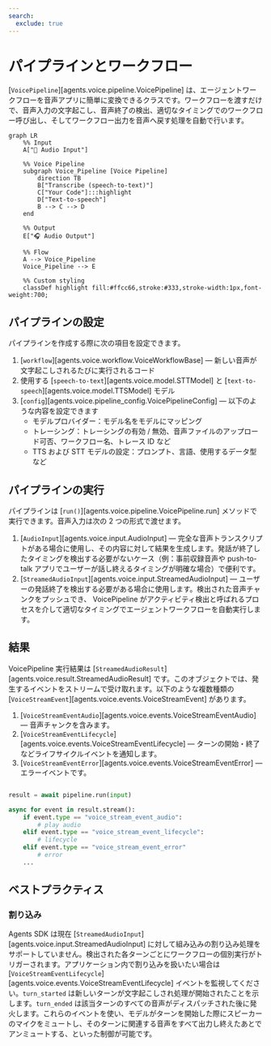 ```yaml
---
search:
  exclude: true
---
```

# パイプラインとワークフロー

[`VoicePipeline`][agents.voice.pipeline.VoicePipeline] は、エージェントワークフローを音声アプリに簡単に変換できるクラスです。ワークフローを渡すだけで、音声入力の文字起こし、音声終了の検出、適切なタイミングでのワークフロー呼び出し、そしてワークフロー出力を音声へ戻す処理を自動で行います。

```mermaid
graph LR
    %% Input
    A["🎤 Audio Input"]

    %% Voice Pipeline
    subgraph Voice_Pipeline [Voice Pipeline]
        direction TB
        B["Transcribe (speech-to-text)"]
        C["Your Code"]:::highlight
        D["Text-to-speech"]
        B --> C --> D
    end

    %% Output
    E["🎧 Audio Output"]

    %% Flow
    A --> Voice_Pipeline
    Voice_Pipeline --> E

    %% Custom styling
    classDef highlight fill:#ffcc66,stroke:#333,stroke-width:1px,font-weight:700;

```

## パイプラインの設定

パイプラインを作成する際に次の項目を設定できます。

1. [`workflow`][agents.voice.workflow.VoiceWorkflowBase] — 新しい音声が文字起こしされるたびに実行されるコード  
2. 使用する [`speech-to-text`][agents.voice.model.STTModel] と [`text-to-speech`][agents.voice.model.TTSModel] モデル  
3. [`config`][agents.voice.pipeline_config.VoicePipelineConfig] — 以下のような内容を設定できます  
    - モデルプロバイダー：モデル名をモデルにマッピング  
    - トレーシング：トレーシングの有効 / 無効、音声ファイルのアップロード可否、ワークフロー名、トレース ID など  
    - TTS および STT モデルの設定：プロンプト、言語、使用するデータ型 など

## パイプラインの実行

パイプラインは [`run()`][agents.voice.pipeline.VoicePipeline.run] メソッドで実行できます。音声入力は次の 2 つの形式で渡せます。

1. [`AudioInput`][agents.voice.input.AudioInput] — 完全な音声トランスクリプトがある場合に使用し、その内容に対して結果を生成します。発話が終了したタイミングを検出する必要がないケース（例：事前収録音声や push-to-talk アプリでユーザーが話し終えるタイミングが明確な場合）で便利です。  
2. [`StreamedAudioInput`][agents.voice.input.StreamedAudioInput] — ユーザーの発話終了を検出する必要がある場合に使用します。検出された音声チャンクをプッシュでき、 VoicePipeline がアクティビティ検出と呼ばれるプロセスを介して適切なタイミングでエージェントワークフローを自動実行します。

## 結果

VoicePipeline 実行結果は [`StreamedAudioResult`][agents.voice.result.StreamedAudioResult] です。このオブジェクトでは、発生するイベントをストリームで受け取れます。以下のような複数種類の [`VoiceStreamEvent`][agents.voice.events.VoiceStreamEvent] があります。

1. [`VoiceStreamEventAudio`][agents.voice.events.VoiceStreamEventAudio] — 音声チャンクを含みます。  
2. [`VoiceStreamEventLifecycle`][agents.voice.events.VoiceStreamEventLifecycle] — ターンの開始・終了などライフサイクルイベントを通知します。  
3. [`VoiceStreamEventError`][agents.voice.events.VoiceStreamEventError] — エラーイベントです。

```python

result = await pipeline.run(input)

async for event in result.stream():
    if event.type == "voice_stream_event_audio":
        # play audio
    elif event.type == "voice_stream_event_lifecycle":
        # lifecycle
    elif event.type == "voice_stream_event_error"
        # error
    ...
```

## ベストプラクティス

### 割り込み

Agents SDK は現在 [`StreamedAudioInput`][agents.voice.input.StreamedAudioInput] に対して組み込みの割り込み処理をサポートしていません。検出された各ターンごとにワークフローの個別実行がトリガーされます。アプリケーション内で割り込みを扱いたい場合は [`VoiceStreamEventLifecycle`][agents.voice.events.VoiceStreamEventLifecycle] イベントを監視してください。`turn_started` は新しいターンが文字起こしされ処理が開始されたことを示します。`turn_ended` は該当ターンのすべての音声がディスパッチされた後に発火します。これらのイベントを使い、モデルがターンを開始した際にスピーカーのマイクをミュートし、そのターンに関連する音声をすべて出力し終えたあとでアンミュートする、といった制御が可能です。